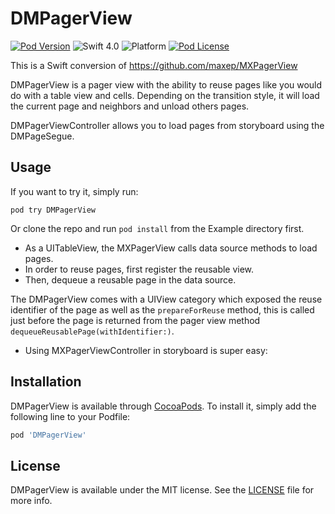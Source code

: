 # DMPagerView

[![Pod Version](http://img.shields.io/cocoapods/v/DMPagerView.svg?style=flat)](http://cocoadocs.org/docsets/DMPagerView)
![Swift 4.0](https://img.shields.io/badge/Swift-4.0-orange.svg)
![Platform](https://img.shields.io/badge/platform-iOS-lightgrey.svg)
[![Pod License](http://img.shields.io/cocoapods/l/DMPagerView.svg?style=flat)](http://opensource.org/licenses/MIT)

This is a Swift conversion of https://github.com/maxep/MXPagerView

DMPagerView is a pager view with the ability to reuse pages like you would do with a table view and cells. Depending on the transition style, it will load the current page and neighbors and unload others pages.

DMPagerViewController allows you to load pages from storyboard using the DMPageSegue.

## Usage

If you want to try it, simply run:

```
pod try DMPagerView
```

Or clone the repo and run `pod install` from the Example directory first. 

+ As a UITableView, the MXPagerView calls data source methods to load pages. 
+ In order to reuse pages, first register the reusable view.
+ Then, dequeue a reusable page in the data source.

The DMPagerView comes with a UIView category which exposed the reuse identifier of the page as well as the ```prepareForReuse``` method, this is called just before the page is returned from the pager view method ```dequeueReusablePage(withIdentifier:)```.

+ Using MXPagerViewController in storyboard is super easy:

## Installation

DMPagerView is available through [CocoaPods](http://cocoapods.org). To install
it, simply add the following line to your Podfile:

```ruby
pod 'DMPagerView'
```

## License

DMPagerView is available under the MIT license. See the [LICENSE](LICENSE) file for more info.
